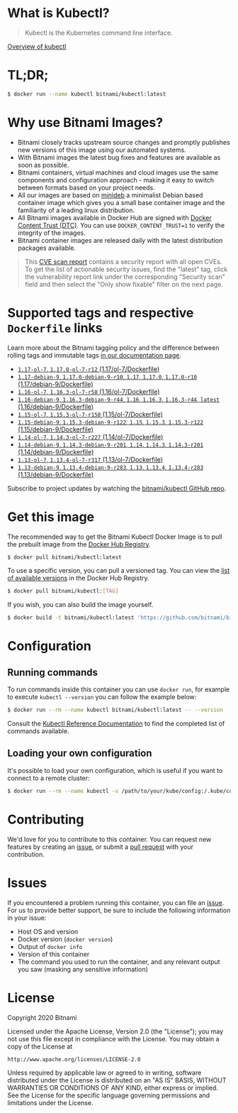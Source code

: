 
# What is Kubectl?

> Kubectl is the Kubernetes command line interface.

[Overview of kubectl](https://kubernetes.io/docs/reference/kubectl/overview/)

# TL;DR;

```bash
$ docker run --name kubectl bitnami/kubectl:latest
```

# Why use Bitnami Images?

* Bitnami closely tracks upstream source changes and promptly publishes new versions of this image using our automated systems.
* With Bitnami images the latest bug fixes and features are available as soon as possible.
* Bitnami containers, virtual machines and cloud images use the same components and configuration approach - making it easy to switch between formats based on your project needs.
* All our images are based on [minideb](https://github.com/bitnami/minideb) a minimalist Debian based container image which gives you a small base container image and the familiarity of a leading linux distribution.
* All Bitnami images available in Docker Hub are signed with [Docker Content Trust (DTC)](https://docs.docker.com/engine/security/trust/content_trust/). You can use `DOCKER_CONTENT_TRUST=1` to verify the integrity of the images.
* Bitnami container images are released daily with the latest distribution packages available.


> This [CVE scan report](https://quay.io/repository/bitnami/kubectl?tab=tags) contains a security report with all open CVEs. To get the list of actionable security issues, find the "latest" tag, click the vulnerability report link under the corresponding "Security scan" field and then select the "Only show fixable" filter on the next page.

# Supported tags and respective `Dockerfile` links

Learn more about the Bitnami tagging policy and the difference between rolling tags and immutable tags [in our documentation page](https://docs.bitnami.com/containers/how-to/understand-rolling-tags-containers/).


* [`1.17-ol-7`, `1.17.0-ol-7-r12` (1.17/ol-7/Dockerfile)](https://github.com/bitnami/bitnami-docker-kubectl/blob/1.17.0-ol-7-r12/1.17/ol-7/Dockerfile)
* [`1.17-debian-9`, `1.17.0-debian-9-r10`, `1.17`, `1.17.0`, `1.17.0-r10` (1.17/debian-9/Dockerfile)](https://github.com/bitnami/bitnami-docker-kubectl/blob/1.17.0-debian-9-r10/1.17/debian-9/Dockerfile)
* [`1.16-ol-7`, `1.16.3-ol-7-r58` (1.16/ol-7/Dockerfile)](https://github.com/bitnami/bitnami-docker-kubectl/blob/1.16.3-ol-7-r58/1.16/ol-7/Dockerfile)
* [`1.16-debian-9`, `1.16.3-debian-9-r44`, `1.16`, `1.16.3`, `1.16.3-r44`, `latest` (1.16/debian-9/Dockerfile)](https://github.com/bitnami/bitnami-docker-kubectl/blob/1.16.3-debian-9-r44/1.16/debian-9/Dockerfile)
* [`1.15-ol-7`, `1.15.3-ol-7-r150` (1.15/ol-7/Dockerfile)](https://github.com/bitnami/bitnami-docker-kubectl/blob/1.15.3-ol-7-r150/1.15/ol-7/Dockerfile)
* [`1.15-debian-9`, `1.15.3-debian-9-r122`, `1.15`, `1.15.3`, `1.15.3-r122` (1.15/debian-9/Dockerfile)](https://github.com/bitnami/bitnami-docker-kubectl/blob/1.15.3-debian-9-r122/1.15/debian-9/Dockerfile)
* [`1.14-ol-7`, `1.14.3-ol-7-r227` (1.14/ol-7/Dockerfile)](https://github.com/bitnami/bitnami-docker-kubectl/blob/1.14.3-ol-7-r227/1.14/ol-7/Dockerfile)
* [`1.14-debian-9`, `1.14.3-debian-9-r201`, `1.14`, `1.14.3`, `1.14.3-r201` (1.14/debian-9/Dockerfile)](https://github.com/bitnami/bitnami-docker-kubectl/blob/1.14.3-debian-9-r201/1.14/debian-9/Dockerfile)
* [`1.13-ol-7`, `1.13.4-ol-7-r317` (1.13/ol-7/Dockerfile)](https://github.com/bitnami/bitnami-docker-kubectl/blob/1.13.4-ol-7-r317/1.13/ol-7/Dockerfile)
* [`1.13-debian-9`, `1.13.4-debian-9-r283`, `1.13`, `1.13.4`, `1.13.4-r283` (1.13/debian-9/Dockerfile)](https://github.com/bitnami/bitnami-docker-kubectl/blob/1.13.4-debian-9-r283/1.13/debian-9/Dockerfile)

Subscribe to project updates by watching the [bitnami/kubectl GitHub repo](https://github.com/bitnami/bitnami-docker-kubectl).

# Get this image

The recommended way to get the Bitnami Kubectl Docker Image is to pull the prebuilt image from the [Docker Hub Registry](https://hub.docker.com/r/bitnami/kubectl).

```bash
$ docker pull bitnami/kubectl:latest
```

To use a specific version, you can pull a versioned tag. You can view the [list of available versions](https://hub.docker.com/r/bitnami/kubectl/tags/) in the Docker Hub Registry.

```bash
$ docker pull bitnami/kubectl:[TAG]
```

If you wish, you can also build the image yourself.

```bash
$ docker build -t bitnami/kubectl:latest 'https://github.com/bitnami/bitnami-docker-kubectl.git#master:1.16/debian-9'
```

# Configuration

## Running commands

To run commands inside this container you can use `docker run`, for example to execute `kubectl --version` you can follow the example below:

```bash
$ docker run --rm --name kubectl bitnami/kubectl:latest -- --version
```

Consult the [Kubectl Reference Documentation](https://kubernetes.io/docs/reference/generated/kubectl/kubectl-commands) to find the completed list of commands available.

## Loading your own configuration

It's possible to load your own configuration, which is useful if you want to connect to a remote cluster:

```bash
$ docker run --rm --name kubectl -v /path/to/your/kube/config:/.kube/config bitnami/kubectl:latest
```

# Contributing

We'd love for you to contribute to this container. You can request new features by creating an [issue](https://github.com/bitnami/bitnami-docker-kubectl/issues), or submit a [pull request](https://github.com/bitnami/bitnami-docker-kubectl/pulls) with your contribution.

# Issues

If you encountered a problem running this container, you can file an [issue](https://github.com/bitnami/bitnami-docker-kubectl/issues). For us to provide better support, be sure to include the following information in your issue:

- Host OS and version
- Docker version (`docker version`)
- Output of `docker info`
- Version of this container
- The command you used to run the container, and any relevant output you saw (masking any sensitive information)

# License

Copyright 2020 Bitnami

Licensed under the Apache License, Version 2.0 (the "License");
you may not use this file except in compliance with the License.
You may obtain a copy of the License at

    http://www.apache.org/licenses/LICENSE-2.0

Unless required by applicable law or agreed to in writing, software
distributed under the License is distributed on an "AS IS" BASIS,
WITHOUT WARRANTIES OR CONDITIONS OF ANY KIND, either express or implied.
See the License for the specific language governing permissions and
limitations under the License.
